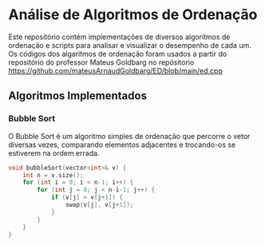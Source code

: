 # Análise de Algoritmos de Ordenação

Este repositório contém implementações de diversos algoritmos de ordenação e scripts para analisar e visualizar o desempenho de cada um.
Os códigos dos algaritmos de ordenação foram usados a partir do repositório do professor Mateus Goldbarg no repósitorio https://github.com/mateusArnaudGoldbarg/ED/blob/main/ed.cpp

## Algoritmos Implementados

### Bubble Sort

O Bubble Sort é um algoritmo simples de ordenação que percorre o vetor diversas vezes, comparando elementos adjacentes e trocando-os se estiverem na ordem errada.

```cpp
void bubbleSort(vector<int>& v) {
    int n = v.size();
    for (int i = 0; i < n-1; i++) {
        for (int j = 0; j < n-i-1; j++) {
            if (v[j] > v[j+1]) {
                swap(v[j], v[j+1]);
            }
        }
    }
}
